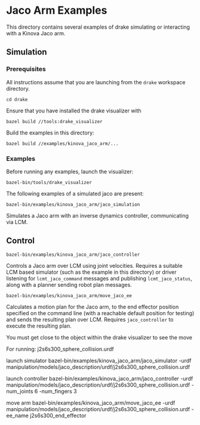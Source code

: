 # Jaco Arm Examples

This directory contains several examples of drake simulating or
interacting with a Kinova Jaco arm.

## Simulation

### Prerequisites

All instructions assume that you are launching from the `drake`
workspace directory.
```
cd drake
```

Ensure that you have installed the drake visualizer with
```
bazel build //tools:drake_visualizer
```

Build the examples in this directory:
```
bazel build //examples/kinova_jaco_arm/...
```

### Examples

Before running any examples, launch the visualizer:
```
bazel-bin/tools/drake_visualizer
```

The following examples of a simulated jaco are present:


```
bazel-bin/examples/kinova_jaco_arm/jaco_simulation

```

Simulates a Jaco arm with an inverse dynamics controller,
communicating via LCM.


## Control

```
bazel-bin/examples/kinova_jaco_arm/jaco_controller
```

Controls a Jaco arm over LCM using joint velocities.  Requires a
suitable LCM based simulator (such as the example in this directory)
or driver listening for ```lcmt_jaco_command``` messages and
publishing ```lcmt_jaco_status```, along with a planner sending robot
plan messages.

```
bazel-bin/examples/kinova_jaco_arm/move_jaco_ee
```

Calculates a motion plan for the Jaco arm, to the end effector
position specified on the command line (with a reachable default
position for testing) and sends the resulting plan over LCM.  Requires
`jaco_controller` to execute the resulting plan.

You must get close to the object within the drake visualizer to see the move

For running:
j2s6s300_sphere_collision.urdf

launch simulator
bazel-bin/examples/kinova_jaco_arm/jaco_simulator -urdf manipulation/models/jaco_description/urdf/j2s6s300_sphere_collision.urdf

launch controller
bazel-bin/examples/kinova_jaco_arm/jaco_controller -urdf manipulation/models/jaco_description/urdf/j2s6s300_sphere_collision.urdf -num_joints 6 -num_fingers 3

move arm
bazel-bin/examples/kinova_jaco_arm/move_jaco_ee -urdf manipulation/models/jaco_description/urdf/j2s6s300_sphere_collision.urdf -ee_name j2s6s300_end_effector

